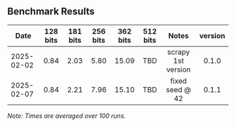 
## Benchmark Results

| Date       | 128 bits | 181 bits | 256 bits | 362 bits | 512 bits |       Notes        | version |
|------------|:--------:|:--------:|:--------:|:--------:|:--------:|:------------------:|:-------:|
| 2025-02-02 |   0.84   |   2.03   |   5.80   |  15.09   |   TBD    | scrapy 1st version |  0.1.0  |
| 2025-02-07 |   0.84   |   2.21   |   7.96   |  15.10   |   TBD    | fixed seed @ 42    |  0.1.1  |

*Note: Times are averaged over 100 runs.*
